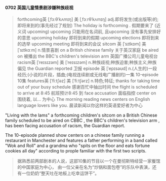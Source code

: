 #### 0702 英国儿童情景剧涉嫌种族歧视


> forthcoming英 [ˌfɔːθˈkʌmɪŋ]   美 [ˌfɔːrθˈkʌmɪŋ]  adj.即将发生(或出版等)的;即将来到的(事先经过了规划)
The holiday is forthcoming . 假期要来了
(近义词 upcoming) upcoming 只能用在名词前, 且upcoming 没有事先安排好的意思
upcoming holiday 即将到来的假期 
upcoming elections 即将到来的选举
upcoming meeting  即将到来的会议
sitcom 英 [ˈsɪtkɒm]   美 [ˈsɪtkɑːm]  n.情景喜剧
on a British chinese family  关于英汉家庭
be aired on 被播出
the BBC's children's television arm 英国广播公司儿童电视台
racism英 [ˈreɪsɪzəm]   美 [ˈreɪsɪzəm]  n.种族歧视;种族迫害;种族主义;种族偏见
the Guardian reported 卫报
episode 英 [ˈepɪsəʊd]  n.(人生的)一段经历;(小说的)片段，插曲;(电视连续剧或无线电广播剧的)一集
10-episode 10集
features英 [ˈfiːtʃəz]   美 [ˈfiːtʃərz]  n.特色;特征;
thanks for taking time out of your busy schedule 感谢百忙中抽出时间
the flight is scheduled to arrive at 8:45 航班预计8:45 到
face accusation 面临指控
center on 围绕着, 以... 为中心
The morning reading news centers on English language lovers like you. 晨读新闻以你这样的英语爱好者为中心



"Living with  the lams" a forthcoming children's sitcom on a British Chinese family scheduled to be aired on CBBC , the BBC's children's television arm , has been facing accusation of racism, the Guardian report.

The 10-episode planned show centers on a chinese family running a restaurant in Manchester and features a father performing in a band called "Wok and Roll" and a grandma who "spits on the floor and eats fortune cookies all day" according to prople familiar with the first two scripts. 

 
> 据熟悉前两部剧本的人说，这部10集的节目以一个在曼彻斯特经营一家餐馆的中国家庭为中心，
由一位父亲在名为“炒锅和面包卷”的乐队中表演，还有一位奶奶“整天吐在地板上吃幸运饼干”。
 
